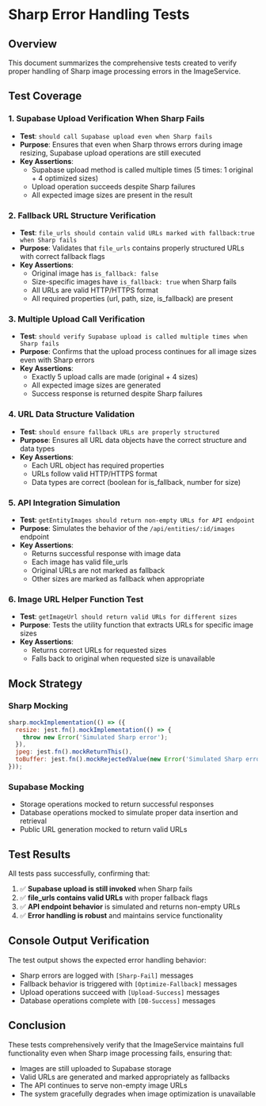 # Sharp Error Handling Tests

## Overview
This document summarizes the comprehensive tests created to verify proper handling of Sharp image processing errors in the ImageService.

## Test Coverage

### 1. **Supabase Upload Verification When Sharp Fails**
- **Test**: `should call Supabase upload even when Sharp fails`
- **Purpose**: Ensures that even when Sharp throws errors during image resizing, Supabase upload operations are still executed
- **Key Assertions**:
  - Supabase upload method is called multiple times (5 times: 1 original + 4 optimized sizes)
  - Upload operation succeeds despite Sharp failures
  - All expected image sizes are present in the result

### 2. **Fallback URL Structure Verification**
- **Test**: `file_urls should contain valid URLs marked with fallback:true when Sharp fails`
- **Purpose**: Validates that `file_urls` contains properly structured URLs with correct fallback flags
- **Key Assertions**:
  - Original image has `is_fallback: false`
  - Size-specific images have `is_fallback: true` when Sharp fails
  - All URLs are valid HTTP/HTTPS format
  - All required properties (url, path, size, is_fallback) are present

### 3. **Multiple Upload Call Verification**
- **Test**: `should verify Supabase upload is called multiple times when Sharp fails`
- **Purpose**: Confirms that the upload process continues for all image sizes even with Sharp errors
- **Key Assertions**:
  - Exactly 5 upload calls are made (original + 4 sizes)
  - All expected image sizes are generated
  - Success response is returned despite Sharp failures

### 4. **URL Data Structure Validation**
- **Test**: `should ensure fallback URLs are properly structured`
- **Purpose**: Ensures all URL data objects have the correct structure and data types
- **Key Assertions**:
  - Each URL object has required properties
  - URLs follow valid HTTP/HTTPS format
  - Data types are correct (boolean for is_fallback, number for size)

### 5. **API Integration Simulation**
- **Test**: `getEntityImages should return non-empty URLs for API endpoint`
- **Purpose**: Simulates the behavior of the `/api/entities/:id/images` endpoint
- **Key Assertions**:
  - Returns successful response with image data
  - Each image has valid file_urls
  - Original URLs are not marked as fallback
  - Other sizes are marked as fallback when appropriate

### 6. **Image URL Helper Function Test**
- **Test**: `getImageUrl should return valid URLs for different sizes`
- **Purpose**: Tests the utility function that extracts URLs for specific image sizes
- **Key Assertions**:
  - Returns correct URLs for requested sizes
  - Falls back to original when requested size is unavailable

## Mock Strategy

### Sharp Mocking
```javascript
sharp.mockImplementation(() => ({
  resize: jest.fn().mockImplementation(() => {
    throw new Error('Simulated Sharp error');
  }),
  jpeg: jest.fn().mockReturnThis(),
  toBuffer: jest.fn().mockRejectedValue(new Error('Simulated Sharp error'))
}));
```

### Supabase Mocking
- Storage operations mocked to return successful responses
- Database operations mocked to simulate proper data insertion and retrieval
- Public URL generation mocked to return valid URLs

## Test Results
All tests pass successfully, confirming that:

1. ✅ **Supabase upload is still invoked** when Sharp fails
2. ✅ **file_urls contains valid URLs** with proper fallback flags
3. ✅ **API endpoint behavior** is simulated and returns non-empty URLs
4. ✅ **Error handling is robust** and maintains service functionality

## Console Output Verification
The test output shows the expected error handling behavior:
- Sharp errors are logged with `[Sharp-Fail]` messages
- Fallback behavior is triggered with `[Optimize-Fallback]` messages
- Upload operations succeed with `[Upload-Success]` messages
- Database operations complete with `[DB-Success]` messages

## Conclusion
These tests comprehensively verify that the ImageService maintains full functionality even when Sharp image processing fails, ensuring that:
- Images are still uploaded to Supabase storage
- Valid URLs are generated and marked appropriately as fallbacks
- The API continues to serve non-empty image URLs
- The system gracefully degrades when image optimization is unavailable
